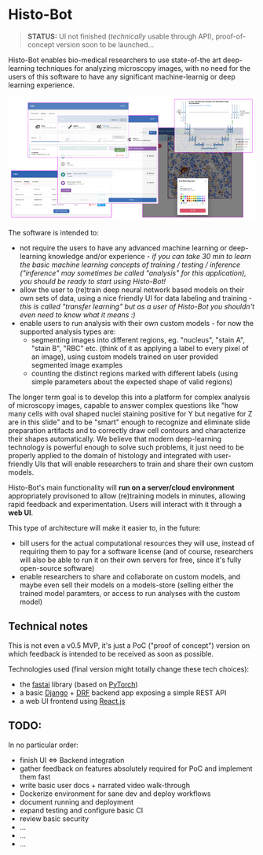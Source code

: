 # Histo-Bot

> **STATUS:** UI not finished (*technically* usable through API), proof-of-concept version soon to be launched...

Histo-Bot enables bio-medical researchers to use state-of-the art deep-learning techniques for analyzing microscopy images, with no need for the users of this software to have any significant machine-learnig or deep learning experience.

![](./docs/hero-shot.png)

The software is intended to:
- not require the users to have any advanced machine learning or deep-learning knowledge and/or experience - *if you can take 30 min to learn the basic machine learning concepts of training / testing / inference ("inference" may sometimes be called "analysis" for this application), you should be ready to start using Histo-Bot!*
- allow the user to (re)train deep neural network based models on their own sets of data, using a nice friendly UI for data labeling and training - *this is called "transfer learning" but as a user of Histo-Bot you shouldn't even need to know what it means :)*
- enable users to run analysis with their own custom models - for now the supported analysis types are:
  - segmenting images into different regions, eg. "nucleus", "stain A", "stain B", "RBC" etc. (think of it as applying a label to every pixel of an image), using custom models trained on user provided segmented image examples
  - counting the distinct regions marked with different labels (using simple parameters about the expected shape of valid regions)

The longer term goal is to develop this into a platform for complex analysis of microscopy images, capable to answer complex questions like "how many cells with oval shaped nuclei staining positive for Y but negative for Z are in this slide" and to be "smart" enough to recognize and eliminate slide preparation artifacts and to correctly draw cell contours and characterize their shapes automatically. We believe that modern deep-learning technology is powerful enough to solve such problems, it just need to be properly applied to the domain of histology and integrated with user-friendly UIs that will enable researchers to train and share their own custom models.

Histo-Bot's main functionality will **run on a server/cloud environment** appropriately provisoned to allow (re)training models in minutes, allowing rapid feedback and experimentation. Users will interact with it through a **web UI**.

This type of architecture will make it easier to, in the future:
- bill users for the actual computational resources they will use, instead of requiring them to pay for a software license (and of course, researchers will also be able to run it on their own servers for free, since it's fully open-source software)
- enable researchers to share and collaborate on custom models, and maybe even sell their models on a models-store (selling either the trained model paramters, or access to run analyses with the custom model)

## Technical notes

This is not even a v0.5 MVP, it's just a PoC ("proof of concept") version on which feedback is intended to be received as soon as possible.

Technologies used (final version might totally change these tech choices):
- the [fastai](https://docs.fast.ai/) library (based on [PyTorch](https://pytorch.org/))
- a basic [Django](https://www.djangoproject.com/) + [DRF](https://www.django-rest-framework.org/) backend app exposing a simple REST API
- a web UI frontend using [React.js](https://reactjs.org/)

## TODO:
In no particular order:
- finish UI <=> Backend integration
- gather feedback on features absolutely required for PoC and implement them fast
- write basic user docs + narrated video walk-through
- Dockerize environment for sane dev and deploy workflows
- document running and deployment
- expand testing and configure basic CI
- review basic security
- ...
- ...
- ...
